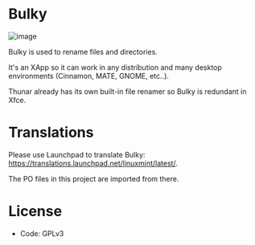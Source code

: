 # Bulky

![image](https://user-images.githubusercontent.com/1138515/119273676-dcc8c100-bc03-11eb-95dd-841a831285cc.png)

Bulky is used to rename files and directories.

It's an XApp so it can work in any distribution and many desktop environments (Cinnamon, MATE, GNOME, etc..).

Thunar already has its own built-in file renamer so Bulky is redundant in Xfce.

# Translations

Please use Launchpad to translate Bulky: https://translations.launchpad.net/linuxmint/latest/.

The PO files in this project are imported from there.

# License

- Code: GPLv3
